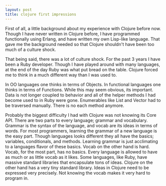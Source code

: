 ```yaml
---
layout: post
title: clojure first impressions
---
```

First of all, a little background about my experience with Clojure before now.
Though I have never written in Clojure before, I have programmed functionally
using Erlang, and have written my own Lisp-like language. That gave me the
background needed so that Clojure shouldn't have been too much of a culture shock.

That being said, there was a lot of culture shock.  For the past 3 years I have
been a Ruby developer.  Though I have played around with many languages, at the
end of the day Ruby was what put bread on the table.  Clojure forced me to
think in a much different way than I was used to.

In OO languages one thinks in terms of Objects.  In functional languages one
thinks in terms of Functions.  While this may seem obvious, its important.  Data
is not longer coupled to behavior and all of the helper methods I had become
used to in Ruby were gone.  Enumerables like List and Vector had to be traversed 
manually. There is no each method anymore.

Probably the biggest difficulty I had with Clojure was not knowing its
Core API. There are two parts to every language; grammar and vocabulary. Grammar
is the syntax of the language, and vocab are its ideas in terms of words. For
most programmers, learning the grammar of a new language is the easy part.
Though languages looks different they all have the basics; variables, conditionals,
and methods.  Learning grammar is just acclimating to a languages flavor of these
basics.  Vocab on the other hand is hard.  Vocab, for the most part, has no
basics.  Every language is allowed to have as much or as little vocab as it
likes.  Some languages, like Ruby, have massive standard libraries that
encapsulate tons of ideas. Clojure on the other hand has a very tiny standard
library. Ideas in Clojure need to be expressed very precisely. Not knowing the 
vocab makes it very hard to program in.

